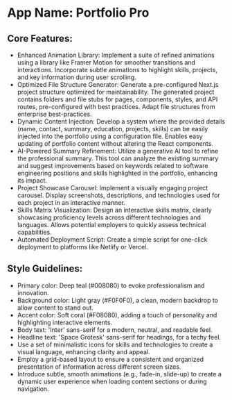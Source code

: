 # **App Name**: Portfolio Pro

## Core Features:

- Enhanced Animation Library: Implement a suite of refined animations using a library like Framer Motion for smoother transitions and interactions. Incorporate subtle animations to highlight skills, projects, and key information during user scrolling.
- Optimized File Structure Generator: Generate a pre-configured Next.js project structure optimized for maintainability.  The generated project contains folders and file stubs for pages, components, styles, and API routes, pre-configured with best practices. Adapt file structures from enterprise best-practices.
- Dynamic Content Injection: Develop a system where the provided details (name, contact, summary, education, projects, skills) can be easily injected into the portfolio using a configuration file. Enables easy updating of portfolio content without altering the React components.
- AI-Powered Summary Refinement: Utilize a generative AI tool to refine the professional summary. This tool can analyze the existing summary and suggest improvements based on keywords related to software engineering positions and skills highlighted in the portfolio, enhancing its impact.
- Project Showcase Carousel: Implement a visually engaging project carousel. Display screenshots, descriptions, and technologies used for each project in an interactive manner.
- Skills Matrix Visualization: Design an interactive skills matrix, clearly showcasing proficiency levels across different technologies and languages. Allows potential employers to quickly assess technical capabilities.
- Automated Deployment Script: Create a simple script for one-click deployment to platforms like Netlify or Vercel.

## Style Guidelines:

- Primary color: Deep teal (#008080) to evoke professionalism and innovation.
- Background color: Light gray (#F0F0F0), a clean, modern backdrop to allow content to stand out.
- Accent color: Soft coral (#F08080), adding a touch of personality and highlighting interactive elements.
- Body text: 'Inter' sans-serif for a modern, neutral, and readable feel.
- Headline text: 'Space Grotesk' sans-serif for headings, for a techy feel.
- Use a set of minimalistic icons for skills and technologies to create a visual language, enhancing clarity and appeal.
- Employ a grid-based layout to ensure a consistent and organized presentation of information across different screen sizes.
- Introduce subtle, smooth animations (e.g., fade-in, slide-up) to create a dynamic user experience when loading content sections or during navigation.
